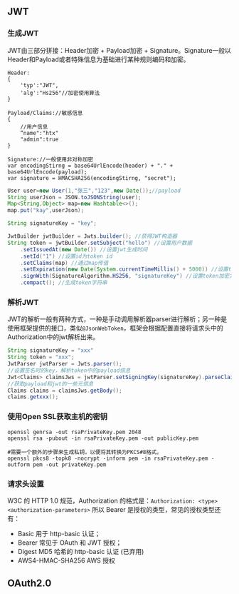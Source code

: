 ## JWT

### 生成JWT

JWT由三部分拼接：Header加密 + Payload加密 + Signature。Signature一般以Header和Payload或者特殊信息为基础进行某种规则编码和加密。

```
Header:
{
	'typ':"JWT",
	'alg':"Hs256"//加密使用算法
}

Payload/Claims://敏感信息
{
	//用户信息
	“name":"htx"
	"admin":true
}

Signature://一般使用非对称加密
var encodingStirng = base64UrlEncode(header) + "." + base64UrlEncode(payload);
var signature = HMACSHA256(encodingStirng, "secret");
```

```java
User user=new User(1,"张三","123",new Date());//payload
String userJson = JSON.toJSONString(user);
Map<String,Object> map=new Hashtable<>();
map.put("kay",userJson);

String signatureKey = "key";

JwtBuilder jwtBuilder = Jwts.builder(); //获得JWT构造器
String token = jwtBuilder.setSubject("hello") //设置用户数据
    .setIssuedAt(new Date()) //设置jwt生成时间
    .setId("1") //设置id为token id
    .setClaims(map) //通过map传值
    .setExpiration(new Date(System.currentTimeMillis() + 5000)) //设置token有效期
    .signWith(SignatureAlgorithm.HS256, "signatureKey") //设置token加密方式和密码
    .compact(); //生成token字符串
```

### 解析JWT

JWT的解析一般有两种方式，一种是手动调用解析器parser进行解析；另一种是使用框架提供的接口，类似`@JsonWebToken`，框架会根据配置直接将请求头中的Authorization中的jwt解析出来。

```java
String signatureKey = "xxx"
String token = "xxx";
JwtParser jwtParser = Jwts.parser();
//设置签名时的key，解析token中的payload信息
Jwt<Claims> claimsJws = jwtParser.setSigningKey(signatureKey).parseClaimsJws(token);
//获取payload和jwt的一些元信息
Claims claims = claimsJws.getBody();
claims.getxxx();
```

### 使用Open SSL获取主机的密钥

```shell
openssl genrsa -out rsaPrivateKey.pem 2048
openssl rsa -pubout -in rsaPrivateKey.pem -out publicKey.pem

#需要一个额外的步骤来生成私钥，以便将其转换为PKCS#8格式。
openssl pkcs8 -topk8 -nocrypt -inform pem -in rsaPrivateKey.pem -outform pem -out privateKey.pem
```

### 请求头设置

 W3C 的 HTTP 1.0 规范，Authorization 的格式是：`Authorization: <type> <authorization-parameters>`
所以 Bearer 是授权的类型，常见的授权类型还有：

- Basic 用于 http-basic 认证；
- Bearer 常见于 OAuth 和 JWT 授权；
- Digest MD5 哈希的 http-basic 认证 (已弃用)
- AWS4-HMAC-SHA256 AWS 授权

## OAuth2.0

